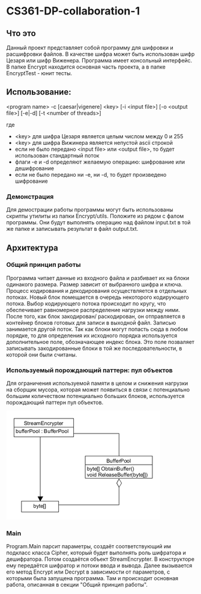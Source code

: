 # CS361-DP-collaboration-1

## Что это

Данный проект представляет собой программу для шифровки и расшифровки файлов.
В качестве шифра может быть использован шифр Цезаря или шифр Виженера. Программа
имеет консольный интерфейс. В папке Encrypt находится основная часть проекта, а 
в папке EncryptTest - юнит тесты.

## Использование:

\<program name> -c [caesar|vigenere] \<key> [-i \<input file>] [-o \<output file>] 
               [-e|-d] [-t \<number of threads>]
               
где

* \<key> для шифра Цезаря является целым числом между 0 и 255
* \<key> для шифра Вижинера является непустой ascii строкой
* если не было передано \<input file> или \<output file>, то будет использован стандартный поток
* флаги -e и -d определяют желаемую операцию: шифрование или дешифрование
* если не было передано ни -e, ни -d, то будет произведено шифрование

### Демонстрация

Для демострации работы программы могут быть использованы скрипты утилиты из
папки Encrypt/utils. Положите из рядом с фалом программы. Они будут выполнять 
операцию над файлом input.txt в той же папке и записывать результат в файл
output.txt.

## Архитектура

### Общий принцип работы

Программа читает данные из входного файла и разбивает их на блоки одинакого размера.
Размер зависит от выбранного шифра и ключа. Процесс кодирования и декодирования
осуществляется в отдельных потоках. Новый блок помещается в очередь некоторого 
кодирующего потока. Выбор кодирующего потока происходит по кругу, что обеспечивает 
равномерное распределение нагрузки между ними. После того, как блок закодирован/
раскодирован, он отправляется в контейнер блоков готовых для записи в выходной файл.
Записью занимается другой поток. Так как блоки могут попасть сюда в любом порядке, то
для определения их исходного порядка используется дополнительное поле, обозначающее
индекс блока. Это поле позваляет записывать закодированные блоки в той же 
последовательности, в которой они были считаны.

### Используемый порождающий паттерн: пул объектов

Для ограничения используемой памяти в целом и снижения нагрузки на сборщик мусора, 
которая может появиться в связи с потенциально большим количеством потенциально больших
блоков, используется порождающий паттерн пул объектов. 

![img](UML/pool.png)

### Main

Program.Main парсит параметры, создаёт соответствующий им подкласс класса Cipher,
который будет выполнять роль шифратора и дешифратора. Потом создаётся объект 
StreamEncrypter. В конструкторе ему передаётся шифратор и потоки ввода и вывода.
Далее вызывается его метод Encrypt или Decrypt в зависимости от параметров, с 
которыми была запущена программа. Там и происходит основная работа, описанная в
секции "Общий принцип работы".




